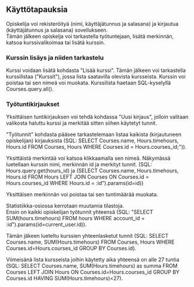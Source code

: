 ## Käyttötapauksia

Opiskelija voi rekisteröityä (nimi, käyttäjätunnus ja salasana) ja kirjautua (käyttäjätunnus ja salasana) sovellukseen.  
Tämän jälkeen opiskelja voi tarkastella työtuntejaan, lisätä merkinnän, katsoa kurssivalikoimaa tai lisätä kurssin.

### Kurssin lisäys ja niiden tarkastelu
Kurssi voidaan lisätä kohdasta "Lisää kurssi". Tämän jälkeen voi tarkastella kurssilistaa ("Kurssit"), jossa lista saatavilla olevista kursseista. Kurssin voi poistaa tai sen nimeä voi muokata. Kurssilista haetaan SQL-kyselyllä Courses.query.all().

### Työtuntikirjaukset
Yksittäisen tuntikirjauksen voi tehdä kohdassa "Uusi kirjaus", jolloin valitaan valikosta haluttu kurssi ja merkitää sitten siihen käytetyt tunnit.  

"Työtunnit" kohdasta pääsee tarkastelemaan listaa kaikista (kirjautuneen opiskelijan) kirjauksista (SQL: SELECT Courses.name, Hours.timehours, Hours.id FROM Courses, Hours WHERE Courses.id = Hours.courses_id;")).  

Yksittäistä merkintää voi katsoa klikkaamalla sen nimeä. Näkymässä luetellaan kurssin nimi, merkinnän id ja merkityt tunnit. (SQL: Hours.query.get(hours_id) ja (SELECT Courses.name, Hours.timehours, Hours.id FROM Hours LEFT JOIN Courses ON Courses.id = Hours.courses_id WHERE Hours.id = :id").params(id=id))  

Yksittäisen merkinnän voi poistaa tai sen tuntimäärää muokata.  

Statistiikka-osiossa kerrotaan muutamia tilastoja.  
Ensin on kaikki opiskelijan työtunnit yhteensä (SQL: "SELECT SUM(hours.timehours) FROM hours WHERE account_id = :id").params(id=current_user.id)).  

Tämän jäkeen lueteltu kurssien yhteenlasketut tunnit (SQL: SELECT Courses.name, SUM(Hours.timehours) FROM Courses, Hours WHERE Courses.id=Hours.courses_id GROUP BY Courses.id).  

Viimeisänä lista kursseista joihin käytetty aika yhteensä on alle 27 tuntia (SQL: SELECT Courses.name, SUM(Hours.timehours) as summa FROM Courses LEFT JOIN Hours ON Courses.id=Hours.courses_id  GROUP BY Courses.id HAVING SUM(Hours.timehours)<27).


